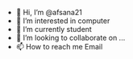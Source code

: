 - 👋 Hi, I’m @afsana21
- 👀 I’m interested in computer
- 🌱 I’m currently student
- 💞️ I’m looking to collaborate on ...
- 📫 How to reach me Email 

<!---
afsana21/afsana21 is a ✨ special ✨ repository because its `README.md` (this file) appears on your GitHub profile.
You can click the Preview link to take a look at your changes.
--->
